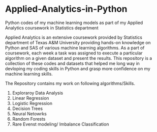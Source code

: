 # Applied-Analytics-in-Python
Python codes of my machine learning models as part of my Applied Analytics coursework in Statistics department


Applied Analytics is an extensive coursework provided by Statistics department of Texas A&M University providing hands-on knowledge on Python and SAS of various machine learning algorithms. As a part of coursework, each week a task was assigned to execute a particular algorithm on a given dataset and present the results. This repository is a collection of these codes and datasets that helped me long way in devloping my coding skills in Python and grasp more confidence on my machine learning skills.

The Repository contains my work on following algorithms/Skills.

1. Exploraroy Data Analysis
2. Linear Regression
3. Logistic Regression
4. Decision Trees
5. Neural Netowrks
6. Random Forests
7. Rare Evenst modeling/ Imbalance Classification
